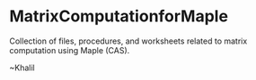 # MatrixComputationforMaple

Collection of files, procedures, and worksheets related to matrix computation using Maple (CAS).
 
~Khalil
